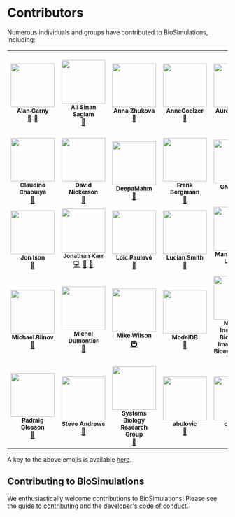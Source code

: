 # Contributors

Numerous individuals and groups have contributed to BioSimulations, including:

<!-- ALL-CONTRIBUTORS-LIST:START - Do not remove or modify this section -->
<!-- prettier-ignore-start -->
<!-- markdownlint-disable -->
<table>
  <tr>
    <td align="center"><a href="https://hellix.com/Alan/"><img src="https://avatars.githubusercontent.com/u/602265?v=4?s=100" width="100px;" alt=""/><br /><sub><b>Alan Garny</b></sub></a><br /><a href="#ideas-agarny" title="Ideas, Planning, & Feedback">🤔</a> <a href="#data-agarny" title="Data">🔣</a></td>
    <td align="center"><a href="https://github.com/ASinanSaglam"><img src="https://avatars.githubusercontent.com/u/11724447?v=4?s=100" width="100px;" alt=""/><br /><sub><b>Ali Sinan Saglam</b></sub></a><br /><a href="#data-ASinanSaglam" title="Data">🔣</a></td>
    <td align="center"><a href="https://research.pasteur.fr/en/member/anna-zhukova"><img src="https://avatars.githubusercontent.com/u/10465838?v=4?s=100" width="100px;" alt=""/><br /><sub><b>Anna Zhukova</b></sub></a><br /><a href="#data-annazhukova" title="Data">🔣</a></td>
    <td align="center"><a href="https://github.com/AnneGoelzer"><img src="https://avatars.githubusercontent.com/u/32333634?v=4?s=100" width="100px;" alt=""/><br /><sub><b>AnneGoelzer</b></sub></a><br /><a href="#data-AnneGoelzer" title="Data">🔣</a></td>
    <td align="center"><a href="http://aurelien.naldi.info/"><img src="https://avatars.githubusercontent.com/u/250984?v=4?s=100" width="100px;" alt=""/><br /><sub><b>Aurélien Naldi</b></sub></a><br /><a href="#data-aurelien-naldi" title="Data">🔣</a></td>
    <td align="center"><a href="http://bshaikh.com"><img src="https://avatars.githubusercontent.com/u/32490144?v=4?s=100" width="100px;" alt=""/><br /><sub><b>Bilal Shaikh</b></sub></a><br /><a href="https://github.com/biosimulations/biosimulations/commits?author=bilalshaikh42" title="Code">💻</a> <a href="https://github.com/biosimulations/biosimulations/commits?author=bilalshaikh42" title="Documentation">📖</a> <a href="#infra-bilalshaikh42" title="Infrastructure (Hosting, Build-Tools, etc)">🚇</a></td>
    <td align="center"><a href="https://reproduciblebiomodels.org"><img src="https://avatars.githubusercontent.com/u/70044163?v=4?s=100" width="100px;" alt=""/><br /><sub><b>Center for Reproducible Biomedical Modeling</b></sub></a><br /><a href="#financial-reproducible-biomedical-modeling" title="Financial">💵</a> <a href="#fundingFinding-reproducible-biomedical-modeling" title="Funding Finding">🔍</a> <a href="#projectManagement-reproducible-biomedical-modeling" title="Project Management">📆</a></td>
  </tr>
  <tr>
    <td align="center"><a href="https://claudine-chaouiya.pedaweb.univ-amu.fr/index.html"><img src="https://avatars.githubusercontent.com/u/40125033?v=4?s=100" width="100px;" alt=""/><br /><sub><b>Claudine Chaouiya</b></sub></a><br /><a href="#data-chaouiya" title="Data">🔣</a></td>
    <td align="center"><a href="http://about.me/david.nickerson"><img src="https://avatars.githubusercontent.com/u/811244?v=4?s=100" width="100px;" alt=""/><br /><sub><b>David Nickerson</b></sub></a><br /><a href="#ideas-nickerso" title="Ideas, Planning, & Feedback">🤔</a></td>
    <td align="center"><a href="https://github.com/DeepaMahm"><img src="https://avatars.githubusercontent.com/u/29662579?v=4?s=100" width="100px;" alt=""/><br /><sub><b>DeepaMahm</b></sub></a><br /><a href="https://github.com/biosimulations/biosimulations/issues?q=author%3ADeepaMahm" title="Bug reports">🐛</a></td>
    <td align="center"><a href="https://github.com/fbergmann"><img src="https://avatars.githubusercontent.com/u/949059?v=4?s=100" width="100px;" alt=""/><br /><sub><b>Frank Bergmann</b></sub></a><br /><a href="#ideas-fbergmann" title="Ideas, Planning, & Feedback">🤔</a></td>
    <td align="center"><a href="http://gmarupilla.com"><img src="https://avatars.githubusercontent.com/u/53095348?v=4?s=100" width="100px;" alt=""/><br /><sub><b>GMarupilla</b></sub></a><br /><a href="https://github.com/biosimulations/biosimulations/commits?author=gmarupilla" title="Code">💻</a></td>
    <td align="center"><a href="http://www.sys-bio.org/"><img src="https://avatars.githubusercontent.com/u/1054990?v=4?s=100" width="100px;" alt=""/><br /><sub><b>Herbert Sauro</b></sub></a><br /><a href="#ideas-hsauro" title="Ideas, Planning, & Feedback">🤔</a></td>
    <td align="center"><a href="https://github.com/jhgennari"><img src="https://avatars.githubusercontent.com/u/2684850?v=4?s=100" width="100px;" alt=""/><br /><sub><b>John Gennari</b></sub></a><br /><a href="#ideas-jhgennari" title="Ideas, Planning, & Feedback">🤔</a></td>
  </tr>
  <tr>
    <td align="center"><a href="https://github.com/joncison"><img src="https://avatars.githubusercontent.com/u/1506863?v=4?s=100" width="100px;" alt=""/><br /><sub><b>Jon Ison</b></sub></a><br /><a href="#data-joncison" title="Data">🔣</a></td>
    <td align="center"><a href="https://www.karrlab.org"><img src="https://avatars.githubusercontent.com/u/2848297?v=4?s=100" width="100px;" alt=""/><br /><sub><b>Jonathan Karr</b></sub></a><br /><a href="https://github.com/biosimulations/biosimulations/commits?author=jonrkarr" title="Code">💻</a> <a href="https://github.com/biosimulations/biosimulations/commits?author=jonrkarr" title="Documentation">📖</a> <a href="#design-jonrkarr" title="Design">🎨</a></td>
    <td align="center"><a href="http://loicpauleve.name/"><img src="https://avatars.githubusercontent.com/u/228657?v=4?s=100" width="100px;" alt=""/><br /><sub><b>Loïc Paulevé</b></sub></a><br /><a href="#data-pauleve" title="Data">🔣</a></td>
    <td align="center"><a href="https://github.com/luciansmith"><img src="https://avatars.githubusercontent.com/u/1736150?v=4?s=100" width="100px;" alt=""/><br /><sub><b>Lucian Smith</b></sub></a><br /><a href="#ideas-luciansmith" title="Ideas, Planning, & Feedback">🤔</a></td>
    <td align="center"><a href="https://uk.linkedin.com/in/manuelbernal"><img src="https://avatars.githubusercontent.com/u/8855107?v=4?s=100" width="100px;" alt=""/><br /><sub><b>Manuel Bernal Llinares</b></sub></a><br /><a href="#data-mbdebian" title="Data">🔣</a></td>
    <td align="center"><a href="https://livermetabolism.com/"><img src="https://avatars.githubusercontent.com/u/900538?v=4?s=100" width="100px;" alt=""/><br /><sub><b>Matthias König</b></sub></a><br /><a href="#ideas-matthiaskoenig" title="Ideas, Planning, & Feedback">🤔</a></td>
    <td align="center"><a href="https://orcid.org/0000-0002-1509-4981"><img src="https://avatars.githubusercontent.com/u/992660?v=4?s=100" width="100px;" alt=""/><br /><sub><b>Matúš Kalaš</b></sub></a><br /><a href="#data-matuskalas" title="Data">🔣</a></td>
  </tr>
  <tr>
    <td align="center"><a href="https://github.com/vcellmike"><img src="https://avatars.githubusercontent.com/u/29076280?v=4?s=100" width="100px;" alt=""/><br /><sub><b>Michael Blinov</b></sub></a><br /><a href="#ideas-vcellmike" title="Ideas, Planning, & Feedback">🤔</a></td>
    <td align="center"><a href="http://dumontierlab.com/"><img src="https://avatars.githubusercontent.com/u/993852?v=4?s=100" width="100px;" alt=""/><br /><sub><b>Michel Dumontier</b></sub></a><br /><a href="#data-micheldumontier" title="Data">🔣</a></td>
    <td align="center"><a href="https://hpc.uchc.edu"><img src="https://avatars.githubusercontent.com/u/400595?v=4?s=100" width="100px;" alt=""/><br /><sub><b>Mike Wilson</b></sub></a><br /><a href="#infra-mpw6" title="Infrastructure (Hosting, Build-Tools, etc)">🚇</a></td>
    <td align="center"><a href="http://modeldb.yale.edu/"><img src="https://avatars.githubusercontent.com/u/38667483?v=4?s=100" width="100px;" alt=""/><br /><sub><b>ModelDB</b></sub></a><br /><a href="#data-ModelDBRepository" title="Data">🔣</a></td>
    <td align="center"><a href="http://www.nibib.nih.gov/"><img src="https://avatars.githubusercontent.com/u/12418167?v=4?s=100" width="100px;" alt=""/><br /><sub><b>National Institute of Biomedical Imaging and Bioengineering</b></sub></a><br /><a href="#financial-NIBIB" title="Financial">💵</a></td>
    <td align="center"><a href="https://nih.gov/"><img src="https://avatars.githubusercontent.com/u/52710462?v=4?s=100" width="100px;" alt=""/><br /><sub><b>National Institutes of Health</b></sub></a><br /><a href="#financial-NIHGOV" title="Financial">💵</a></td>
    <td align="center"><a href="https://nsf.gov/"><img src="https://avatars.githubusercontent.com/u/23663503?v=4?s=100" width="100px;" alt=""/><br /><sub><b>National Science Foundation</b></sub></a><br /><a href="#financial-NSF-open" title="Financial">💵</a></td>
  </tr>
  <tr>
    <td align="center"><a href="http://www.opensourcebrain.org/"><img src="https://avatars.githubusercontent.com/u/1556687?v=4?s=100" width="100px;" alt=""/><br /><sub><b>Padraig Gleeson</b></sub></a><br /><a href="#data-pgleeson" title="Data">🔣</a></td>
    <td align="center"><a href="http://www.smoldyn.org/"><img src="https://avatars.githubusercontent.com/u/33039297?v=4?s=100" width="100px;" alt=""/><br /><sub><b>Steve Andrews</b></sub></a><br /><a href="#data-ssandrews" title="Data">🔣</a></td>
    <td align="center"><a href="http://systemsbiology.ucsd.edu/"><img src="https://avatars.githubusercontent.com/u/4237829?v=4?s=100" width="100px;" alt=""/><br /><sub><b>Systems Biology Research Group</b></sub></a><br /><a href="#data-SBRG" title="Data">🔣</a></td>
    <td align="center"><a href="https://github.com/abulovic"><img src="https://avatars.githubusercontent.com/u/1510530?v=4?s=100" width="100px;" alt=""/><br /><sub><b>abulovic</b></sub></a><br /><a href="#data-abulovic" title="Data">🔣</a></td>
    <td align="center"><a href="https://github.com/cjmyers"><img src="https://avatars.githubusercontent.com/u/3507191?v=4?s=100" width="100px;" alt=""/><br /><sub><b>cjmyers</b></sub></a><br /><a href="#ideas-cjmyers" title="Ideas, Planning, & Feedback">🤔</a></td>
    <td align="center"><a href="https://github.com/moraru"><img src="https://avatars.githubusercontent.com/u/7397814?v=4?s=100" width="100px;" alt=""/><br /><sub><b>moraru</b></sub></a><br /><a href="#infra-moraru" title="Infrastructure (Hosting, Build-Tools, etc)">🚇</a> <a href="#ideas-moraru" title="Ideas, Planning, & Feedback">🤔</a></td>
  </tr>
</table>

<!-- markdownlint-restore -->
<!-- prettier-ignore-end -->

<!-- ALL-CONTRIBUTORS-LIST:END -->

A key to the above emojis is available [here](https://allcontributors.org/docs/en/emoji-key).

## Contributing to BioSimulations

We enthusiastically welcome contributions to BioSimulations! Please see the [guide to contributing](../developers/index.md) and the [developer's code of conduct](../developers/conduct.md).
